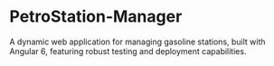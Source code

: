 # PetroStation-Manager
A dynamic web application for managing gasoline stations, built with Angular 6, featuring robust testing and deployment capabilities.
